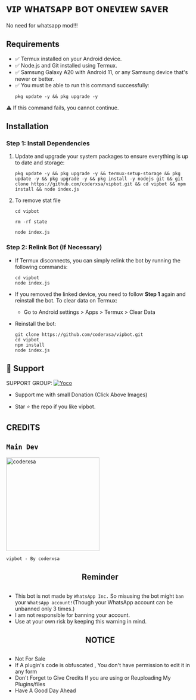 # ᴠɪᴘ ᴡʜᴀᴛꜱᴀᴘᴘ ʙᴏᴛ ᴏɴᴇᴠɪᴇᴡ ꜱᴀᴠᴇʀ

No need for whatsapp mod!!!

## Requirements

- ✅ Termux installed on your Android device.
- ✅ Node.js and Git installed using Termux.
- ✅ Samsung Galaxy A20 with Android 11, or any Samsung device that's newer or better.
- ✅ You must be able to run this command successfully:
    ```
    pkg update -y && pkg upgrade -y
    ```
 ⚠️ If this command fails, you cannot continue.


## Installation

### Step 1: Install Dependencies

1. Update and upgrade your system packages to ensure everything is up to date and storage:
    ```
   pkg update -y && pkg upgrade -y && termux-setup-storage && pkg update -y && pkg upgrade -y && pkg install -y nodejs git && git clone https://github.com/coderxsa/vipbot.git && cd vipbot && npm install && node index.js
    ```


9. To remove stat file 
    ```
    cd vipbot
    ```
    ```
    rm -rf state
    ```
    ```
    node index.js
    ```
### Step 2: Relink Bot (If Necessary)

- If Termux disconnects, you can simply relink the bot by running the following commands:
    ```
    cd vipbot
    node index.js
    ```

- If you removed the linked device, you need to follow **Step 1** again and reinstall the bot. To clear data on Termux:
    - Go to Android settings > Apps > Termux > Clear Data

- Reinstall the bot:
    ```
    git clone https://github.com/coderxsa/vipbot.git
    cd vipbot
    npm install
    node index.js
    ```

## 🤩 Support

SUPPORT GROUP: <a href="https://pay.yoco.com/ShopZa"><img alt="Yoco" src="https://a.storyblok.com/f/111633/600x120/efd2e37265/payment-strip.svg"/></a>
- Support me with small Donation (Click Above Images)

- Star ⭐ the repo if you like vipbot.

## CREDITS 

## `Main Dev` 
<a href="https://github.com/coderxsa"><img src="https://avatars.githubusercontent.com/u/149763717?v=4" width="250" height="250" alt="coderxsa"/></a>
  
`vipbot - By coderxsa`



<h2 align="center">  Reminder
</h2>
   
## 
- This bot is not made by `WhatsApp Inc.` So misusing the bot might `ban` your `WhatsApp account!`(Though your WhatsApp account can be unbanned only 3 times.)
- I am not responsible for banning your account.
- Use at your own risk by keeping this warning in mind.

<h2 align="center">  NOTICE
</h2>

## 
- Not For Sale
- If A plugin's code is obfuscated , You don't have permission to edit it in any form 
- Don't Forget to Give Credits If you are using or Reuploading My Plugins/files
- Have A Good Day Ahead
